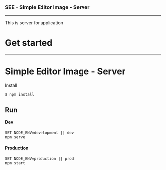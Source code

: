 ### SEE - Simple Editor Image - Server
---

This is server for application
# Get started
--- 
# Simple Editor Image - Server
Install 
```shell
$ npm install
```
## Run

#### Dev
```shell
SET NODE_ENV=development || dev
npm serve
```
#### Production
```shell
SET NODE_ENV=production || prod
npm start
```